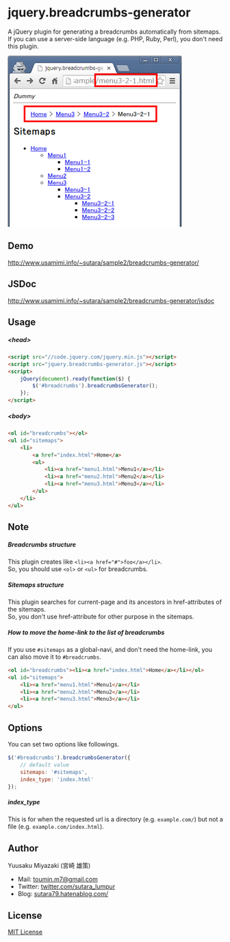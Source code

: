 # jquery.breadcrumbs-generator
A jQuery plugin for generating a breadcrumbs automatically from sitemaps.  
If you can use a server-side language (e.g. PHP, Ruby, Perl), you don't need this plugin.

![screenshot](sample/ss1.png)

## Demo
http://www.usamimi.info/~sutara/sample2/breadcrumbs-generator/

## JSDoc
http://www.usamimi.info/~sutara/sample2/breadcrumbs-generator/jsdoc

## Usage
##### &lt;head&gt;
```html
<script src="//code.jquery.com/jquery.min.js"></script>
<script src="jquery.breadcrumbs-generator.js"></script>
<script>
	jQuery(document).ready(function($) {
		$('#breadcrumbs').breadcrumbsGenerator();
	});
</script>
```

##### &lt;body&gt;
```html
<ol id="breadcrumbs"></ol>
<ul id="sitemaps">
	<li>
		<a href="index.html">Home</a>
		<ul>
			<li><a href="menu1.html">Menu1</a></li>
			<li><a href="menu2.html">Menu2</a></li>
			<li><a href="menu3.html">Menu3</a></li>
		</ul>
	</li>
</ul>
```

## Note
##### Breadcrumbs structure
This plugin creates like `<li><a href="#">foo</a></li>`.  
So, you should use `<ol>` or `<ul>` for breadcrumbs.

##### Sitemaps structure
This plugin searches for current-page and its ancestors in href-attributes of the sitemaps.  
So, you don't use href-attribute for other purpose in the sitemaps.

##### How to move the home-link to the list of breadcrumbs
If you use `#sitemaps` as a global-navi, and don't need the home-link, you can also move it to `#breadcrumbs`.

```html
<ol id="breadcrumbs"><li><a href="index.html">Home</a></li></ol>
<ul id="sitemaps">
	<li><a href="menu1.html">Menu1</a></li>
	<li><a href="menu2.html">Menu2</a></li>
	<li><a href="menu3.html">Menu3</a></li>
</ul>
```

## Options
You can set two options like followings.

```javascript
$('#breadcrumbs').breadcrumbsGenerator({
	// default value
	sitemaps: '#sitemaps',
	index_type: 'index.html'
});
```

##### index_type
This is for when the requested url is a directory (e.g. `example.com/`) but not a file (e.g. `example.com/index.html`).

## Author
Yuusaku Miyazaki (宮崎 雄策)

- Mail: <toumin.m7@gmail.com>
- Twitter: [twitter.com/sutara_lumpur](//twitter.com/sutara_lumpur)
- Blog: [sutara79.hatenablog.com/](//sutara79.hatenablog.com/)

## License
[MIT License](http://www.opensource.org/licenses/mit-license.php)